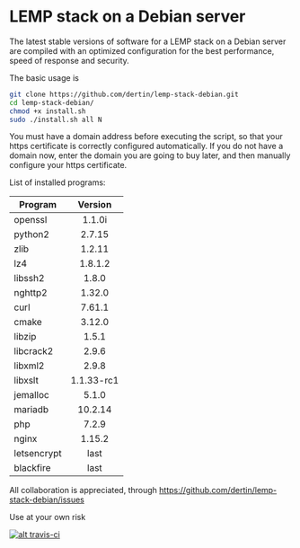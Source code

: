 # LEMP stack on a Debian server

The latest stable versions of software for a LEMP stack on a Debian server are compiled with an optimized configuration for the best performance, speed of response and security.

The basic usage is
```sh
git clone https://github.com/dertin/lemp-stack-debian.git
cd lemp-stack-debian/
chmod +x install.sh
sudo ./install.sh all N
```

You must have a domain address before executing the script, so that your https certificate is correctly configured automatically. If you do not have a domain now, enter the domain you are going to buy later, and then manually configure your https certificate.

List of installed programs:

| Program       | Version    |
| ------------- |:----------:|
| openssl       | 1.1.0i     |
| python2       | 2.7.15     |
| zlib          | 1.2.11     |
| lz4           | 1.8.1.2    |
| libssh2       | 1.8.0      |
| nghttp2       | 1.32.0     |
| curl          | 7.61.1     |
| cmake         | 3.12.0     |
| libzip        | 1.5.1      |
| libcrack2     | 2.9.6      |
| libxml2       | 2.9.8      |
| libxslt       | 1.1.33-rc1 |
| jemalloc      | 5.1.0      |
| mariadb       | 10.2.14    |
| php           | 7.2.9      |
| nginx         | 1.15.2     |
| letsencrypt   | last       |
| blackfire     | last       |


All collaboration is appreciated, through https://github.com/dertin/lemp-stack-debian/issues

Use at your own risk

[![alt travis-ci](https://travis-ci.org/dertin/lemp-stack-debian.svg?branch=develop)](https://travis-ci.org/dertin/lemp-stack-debian/)
